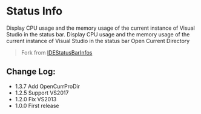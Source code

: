 ﻿# Status Info

Display CPU usage and the memory usage of the current instance of Visual Studio in the status bar.
Display CPU usage and the memory usage of the current instance of Visual Studio in the status bar
Open Current Directory


> Fork from [IDEStatusBarInfos](https://github.com/lkytal/StatusInfo)
 

## Change Log:

* 1.3.7 Add OpenCurrProDir
* 1.2.5 Support VS2017
* 1.2.0 Fix VS2013
* 1.0.0 First release